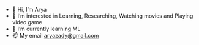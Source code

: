 - 👋 Hi, I’m Arya
- 👀 I’m interested in Learning, Researching, Watching movies and Playing video game
- 🌱 I’m currently learning ML
- 📫 My email aryazady@gmail.com

<!---
aryazady/aryazady is a ✨ special ✨ repository because its `README.md` (this file) appears on your GitHub profile.
You can click the Preview link to take a look at your changes.
--->
